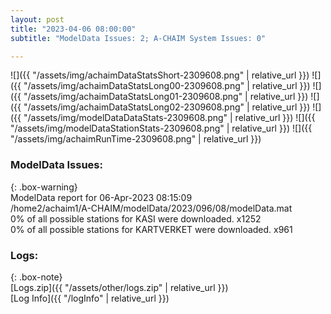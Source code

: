 ```yaml
---
layout: post
title: "2023-04-06 08:00:00"
subtitle: "ModelData Issues: 2; A-CHAIM System Issues: 0"

---
```


![]({{ "/assets/img/achaimDataStatsShort-2309608.png" | relative_url }})
![]({{ "/assets/img/achaimDataStatsLong00-2309608.png" | relative_url }})
![]({{ "/assets/img/achaimDataStatsLong01-2309608.png" | relative_url }})
![]({{ "/assets/img/achaimDataStatsLong02-2309608.png" | relative_url }})
![]({{ "/assets/img/modelDataDataStats-2309608.png" | relative_url }})
![]({{ "/assets/img/modelDataStationStats-2309608.png" | relative_url }})
![]({{ "/assets/img/achaimRunTime-2309608.png" | relative_url }})


### ModelData Issues:  
  
{: .box-warning}  
 ModelData report for 06-Apr-2023 08:15:09   
 /home2/achaim1/A-CHAIM/modelData/2023/096/08/modelData.mat   
 0% of all possible stations for KASI were downloaded. x1252   
 0% of all possible stations for KARTVERKET were downloaded. x961   
  


### Logs:  
  
{: .box-note}  
[Logs.zip]({{ "/assets/other/logs.zip" | relative_url }})  
[Log Info]({{ "/logInfo" | relative_url }})  
